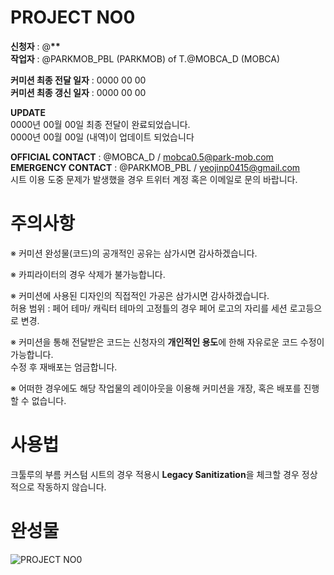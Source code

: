 # PROJECT NO0

**신청자** : @**\*\***  
**작업자** : @PARKMOB_PBL (PARKMOB) of T.@MOBCA_D (MOBCA)

**커미션 최종 전달 일자** : 0000 00 00  
**커미션 최종 갱신 일자** : 0000 00 00

**UPDATE**  
0000년 00월 00일 최종 전달이 완료되었습니다.  
0000년 00월 00일 (내역)이 업데이트 되었습니다

**OFFICIAL CONTACT** : @MOBCA_D / mobca0.5@park-mob.com  
**EMERGENCY CONTACT** : @PARKMOB_PBL / yeojinp0415@gmail.com  
시트 이용 도중 문제가 발생했을 경우 트위터 계정 혹은 이메일로 문의 바랍니다.

# 주의사항

※ 커미션 완성물(코드)의 공개적인 공유는 삼가시면 감사하겠습니다.

※ 카피라이터의 경우 삭제가 불가능합니다.

※ 커미션에 사용된 디자인의 직접적인 가공은 삼가시면 감사하겠습니다.  
허용 범위 : 페어 테마/ 캐릭터 테마의 고정틀의 경우 페어 로고의 자리를 세션 로고등으로 변경.

※ 커미션을 통해 전달받은 코드는 신청자의 **개인적인 용도**에 한해 자유로운 코드 수정이 가능합니다.  
수정 후 재배포는 엄금합니다.

※ 어떠한 경우에도 해당 작업물의 레이아웃을 이용해 커미션을 개장, 혹은 배포를 진행할 수 없습니다.

# 사용법

크툴루의 부름 커스텀 시트의 경우 적용시 **Legacy Sanitization**을 체크할 경우 정상적으로 작동하지 않습니다.

# 완성물

![PROJECT NO0](URL "PREVIEW")

